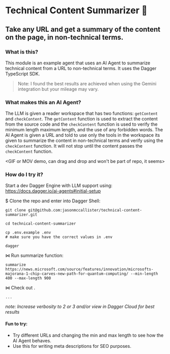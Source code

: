 # Technical Content Summarizer 🤖

## Take any URL and get a summary of the content on the page, in non-technical terms.

### What is this?

This module is an example agent that uses an AI Agent to summarize technical content from a URL to non-technical terms. It uses the Dagger TypeScript SDK.

> Note: I found the best results are achieved when using the Gemini integration but your mileage may vary.

### What makes this an AI Agent?

The LLM is given a reader workspace that has two functions: `getContent` and `checkContent`. The `getContent` function is used to extract the content from the source code and the `checkContent` function is used to verify the minimum length maximum length, and the use of any forbidden words. The AI Agent is given a URL and told to use only the tools in the workspace its given to summarize the content in non-technical terms and verify using the `checkContent` function. It will not stop until the content passes the `checkContent` function.

<GIF or MOV demo, can drag and drop and won't be part of repo, it seems>

### How do I try it?

Start a dev Dagger Engine with LLM support using:
https://docs.dagger.io/ai-agents#initial-setup

$ Clone the repo and enter into Dagger Shell:
```
git clone git@github.com:jasonmccallister/technical-content-summarizer.git
```
```
cd technical-content-summarizer
```
```
cp .env.example .env
# make sure you have the correct values in .env
```
```
dagger
```

⋈ Run summarize function:
```
summarize https://news.microsoft.com/source/features/innovation/microsofts-majorana-1-chip-carves-new-path-for-quantum-computing/ --min-length 400 --max-length 900
```

⋈ Check out <whatever>.
```
...
```

*note: Increase verbosity to 2 or 3 and/or view in Dagger Cloud for best results*

#### Fun to try:
- Try different URLs and changing the min and max length to see how the AI Agent behaves.
- Use this for writing meta descriptions for SEO purposes.
